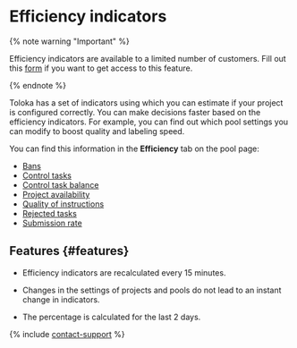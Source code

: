 # Efficiency indicators

{% note warning "Important" %}

Efficiency indicators are available to a limited number of customers. Fill out this [form](https://toloka.ai/request-early-access/) if you want to get access to this feature.

{% endnote %}

Toloka has a set of indicators using which you can estimate if your project is configured correctly. You can make decisions faster based on the efficiency indicators. For example, you can find out which pool settings you can modify to boost quality and labeling speed.

You can find this information in the **Efficiency** tab on the pool page:

- [Bans](ban-rate.md)<!-- - [Communication issues](communication.md) -->
- [Control tasks](control-tasks-share.md)
- [Control task balance](control-tasks-balance.md)
- [Project availability](available-performers.md)
- [Quality of instructions](instruction-quality.md)<!-- - [Quality of interface](interface-quality.md) -->
- [Rejected tasks](rejected-tasks.md)
- [Submission rate](submitting-tasks.md)

## Features {#features}

- Efficiency indicators are recalculated every 15 minutes.

- Changes in the settings of projects and pools do not lead to an instant change in indicators.

- The percentage is calculated for the last 2 days.

{% include [contact-support](../../_includes/contact-support.md) %}